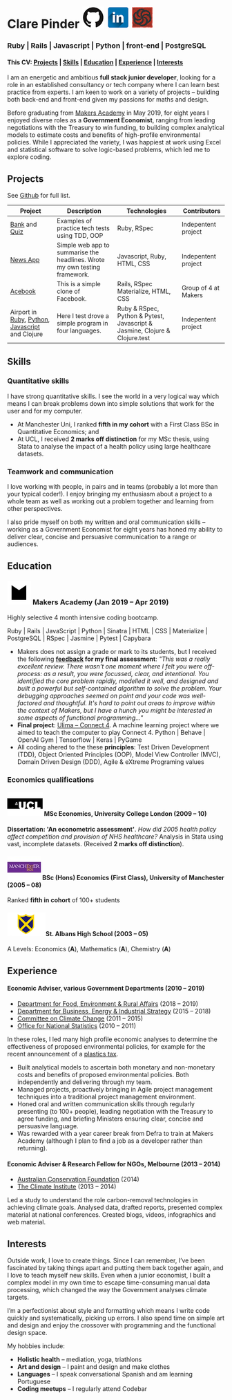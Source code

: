 # Clare Pinder [![Github profile](https://github.com/clarepins/CV/blob/master/icons/Github-icon.png)](https://github.com/clarepins?tab=repositories) [![Linkedin profile](https://github.com/clarepins/CV/blob/master/icons/linkedin-icon.png)](https://www.linkedin.com/in/clare-pinder-95501957/) [![Codewars profile](https://github.com/clarepins/CV/blob/master/icons/codewars-icon.png)](https://www.codewars.com/users/clarepins)

### Ruby | Rails | Javascript | Python | front-end | PostgreSQL

#### This CV: [Projects](https://github.com/clarepins/CV/blob/master/README.md#projects) | [Skills](https://github.com/clarepins/CV/blob/master/README.md#skills) | [Education](https://github.com/clarepins/CV/blob/master/README.md#education) | [Experience](https://github.com/clarepins/CV/blob/master/README.md#experience) | [Interests](https://github.com/clarepins/CV/blob/master/README.md#interests)

I am an energetic and ambitious **full stack junior developer**, looking for a role in an established consultancy or tech company where I can learn best practice from experts. I am keen to work on a variety of projects – building both back-end and front-end given my passions for maths and design.

Before graduating from [Makers Academy](https://makers.tech/) in May 2019, for eight years I enjoyed diverse roles as a **Government Economist**, ranging from leading negotiations with the Treasury to win funding, to building complex analytical models to estimate costs and benefits of high-profile environmental policies. While I appreciated the variety, I was happiest at work using Excel and statistical software to solve logic-based problems, which led me to explore coding.

## Projects

See [Github](https://github.com/clarepins?tab=repositories) for full list.

|Project   |Description   |Technologies   |Contributors |
|---|---|---|---|
|[Bank](https://github.com/clarepins/bank_tech_test) and [Quiz](https://github.com/clarepins/quiz)|Examples of practice tech tests using TDD, OOP |Ruby, RSpec|Indepentent project|
|[News App](https://github.com/clarepins/news-summary-challenge)|Simple web app to summarise the headlines. Wrote my own testing framework. |Javascript, Ruby, HTML, CSS |Indepentent project|
|[Acebook](https://github.com/clarepins/Acebook_Rails)|This is a simple clone of Facebook.   |Rails, RSpec Materialize, HTML, CSS|Group of 4 at Makers|
|Airport in [Ruby](https://github.com/clarepins/airport_challenge), [Python](https://github.com/clarepins/airport_python), [Javascript](https://github.com/clarepins/airportJS) and Clojure|Here I test drove a simple program in four languages.|Ruby & RSpec, Python & Pytest, Javascript & Jasmine, Clojure & Clojure.test|Indepentent project|

## Skills

### Quantitative skills

I have strong quantitative skills. I see the world in a very logical way which means I can break problems down into simple solutions that work for the user and for my computer.

- At Manchester Uni, I ranked **fifth in my cohort** with a First Class BSc in Quantitative Economics; and
- At UCL, I received **2 marks off distinction** for my MSc thesis, using Stata to analyse the impact of a health policy using large healthcare datasets.

### Teamwork and communication

I love working with people, in pairs and in teams (probably a lot more than your typical coder!). I enjoy bringing my enthusiasm about a project to a whole team as well as working out a problem together and learning from other perspectives. 

I also pride myself on both my written and oral communication skills – working as a Government Economist for eight years has honed my ability to deliver clear, concise and persuasive communication to a range or audiences.

## Education

### [![Makers Academy](https://github.com/clarepins/CV/blob/master/icons/makers-icon.jpg)](https://makers.tech/) Makers Academy (Jan 2019 – Apr 2019)
Highly selective 4 month intensive coding bootcamp.

Ruby | Rails | JavaScript |  Python |  Sinatra | HTML  | CSS | Materialize | PostgreSQL | RSpec | Jasmine | Pytest | Capybara

- Makers does not assign a grade or mark to its students, but I received the following **[feedback](https://github.com/clarepins/CV/blob/master/clare-pinder-makers-feedback.pdf) for my final assessment**: *"This was a really excellent review. There wasn't one moment where I felt you were off-process: as a result, you were focussed, clear, and intentional. You identified the core problem rapidly, modelled it well, and designed and built a powerful but self-contained algorithm to solve the problem. Your debugging approaches seemed on point and your code was well-factored and thoughtful. It's hard to point out areas to improve within the context of Makers, but I have a hunch you might be interested in some aspects of functional programming..."*
- **Final project**: [Ulima – Connect 4](https://github.com/clarepins/Ulima_connect4). A machine learning project where we aimed to teach the computer to play Connect 4. Python | Behave | OpenAI Gym | Tensorflow | Keras | PyGame
- All coding ahered to the these **principles**: Test Driven Development (TDD), Object Oriented Principles (OOP), Model View Controller (MVC), Domain Driven Design (DDD), 
Agile & eXtreme Programing values

### Economics qualifications

#### [![UCL](https://github.com/clarepins/CV/blob/master/icons/ucl-icon.jpg)](https://www.ucl.ac.uk/) MSc Economics, University College London (2009 – 10)
**Dissertation: 'An econometric assessment'**. *How did 2005 health policy affect competition and provision of NHS healthcare?* Analysis in Stata using vast, incomplete datasets. (Received **2 marks off distinction**).
	
#### [![Manchester Uni](https://github.com/clarepins/CV/blob/master/icons/manchester-icon.jpg)](https://www.manchester.ac.uk/) BSc (Hons) Economics (First Class), University of Manchester (2005 – 08)
Ranked **fifth in cohort** of 100+ students

#### [![SAHS](https://github.com/clarepins/CV/blob/master/icons/SAHS-icon.png)](https://www.stahs.org.uk/)St. Albans High School (2003 – 05)
A Levels: Economics (**A**), Mathematics (**A**), Chemistry (**A**)

## Experience

#### Economic Adviser, various Government Departments (2010 – 2019)
- [Department for Food, Environment & Rural Affairs](https://www.gov.uk/government/organisations/department-for-environment-food-rural-affairs) (2018 – 2019)
- [Department for Business, Energy & Industrial Strategy](https://www.gov.uk/government/organisations/department-for-business-energy-and-industrial-strategy) (2015 – 2018)
- [Committee on Climate Change](https://www.theccc.org.uk/) (2011 – 2015)
- [Office for National Statistics](https://www.ons.gov.uk/) (2010 – 2011)

In these roles, I led many high profile economic analyses to determine the effectiveness of proposed environmental policies, for example for the recent announcement of a [plastics tax](https://www.theguardian.com/environment/2018/oct/29/uk-to-consult-on-plastic-packaging-tax-chancellor-says).

- Built analytical models to ascertain both monetary and non-monetary costs and benefits of proposed environmental policies. Both independently and delivering through my team. 
- Managed projects, proactively bringing in Agile project management techniques into a traditional project management environment.
- Honed oral and written communication skills through regularly presenting (to 100+ people), leading negotiation with the Treasury to agree funding, and briefing Ministers ensuring clear, concise and persuasive language.
- Was rewarded with a year career break from Defra to train at Makers Academy (although I plan to find a job as a developer rather than returning).

#### Economic Adviser & Research Fellow for NGOs, Melbourne (2013 – 2014)
- [Australian Conservation Foundation](https://www.acf.org.au/) (2014)
- [The Climate Institute](http://www.climateinstitute.org.au/) (2013 – 2014)

Led a study to understand the role carbon-removal technologies in achieving climate goals. Analysed data, drafted reports, presented complex material at national conferences. Created blogs, videos, infographics and web material.

## Interests
Outside work, I love to create things. Since I can remember, I’ve been fascinated by taking things apart and putting them back together again, and I love to teach myself new skills. Even when a junior economist, I built a complex model in my own time to escape time-consuming manual data processing, which changed the way the Government analyses climate targets. 

I’m a perfectionist about style and formatting which means I write code quickly and systematically, picking up errors. I also spend time on simple art and design and enjoy the crossover with programming and the functional design space. 

My hobbies include:

- **Holistic health** – mediation, yoga, triathlons
- **Art and design** – I paint and design and make clothes
- **Languages** – I speak conversational Spanish and am learning Portuguese
- **Coding meetups** – I regularly attend Codebar
